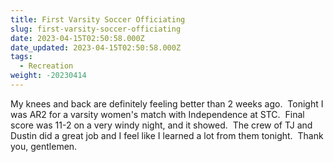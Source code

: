```yaml
---
title: First Varsity Soccer Officiating
slug: first-varsity-soccer-officiating
date: 2023-04-15T02:50:58.000Z
date_updated: 2023-04-15T02:50:58.000Z
tags: 
  - Recreation
weight: -20230414
---
```


My knees and back are definitely feeling better than 2 weeks ago.  Tonight I was AR2 for a varsity women's match with Independence at STC.  Final score was 11-2 on a very windy night, and it showed.  The crew of TJ and Dustin did a great job and I feel like I learned a lot from them tonight.  Thank you, gentlemen.
